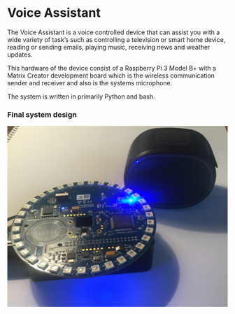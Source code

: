 # Voice Assistant


The Voice Assistant is a voice controlled device that can assist you with a wide variety of task’s such as 
controlling a television or smart home device, reading or sending emails, playing music, receiving news and weather updates.

This hardware of the device consist of a Raspberry Pi 3 Model B+ with a Matrix Creator development board which is the 
wireless communication sender and receiver and also is the systems microphone. 

The system is written in primarily Python and bash. 

### Final system design
![voice assistant](docs/blog/images/voice_assistant.jpg)
